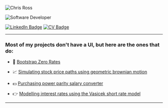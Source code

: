 ![Chris Ross](https://readme-typing-svg.demolab.com?font=Nunito&weight=600&size=35&duration=3000&color=FFFFFF&vCenter=true&center=true&repeat=false&height=34&width=167&lines=Chris+Ross)

![Software Developer](https://readme-typing-svg.demolab.com?font=Nunito&weight=300&size=14&duration=4000&color=FFFFFF&vCenter=true&width=130&height=15&lines=Software+Developer;Quant+Finance)

[![LinkedIn Badge](https://img.shields.io/badge/LinkedIn-Profile-blue?logo=linkedin&logoColor=white)](https://www.linkedin.com/in/chrislross)
[![CV Badge](https://img.shields.io/badge/CV-Download-008080?style=flat&logo=readme&logoColor=white)](https://chrislross.com/cv.pdf)

---

### Most of my projects don't have a UI, but here are the ones that do:
- 🥾 [Bootstrap Zero Rates](https://quant.chrislross.com)

- 📈 [Simulating stock price paths using geometric brownian motion](https://www.chrislross.com/BrownianMotionSimulation/)

- 💵 [Purchasing power parity salary converter](https://www.chrislross.com/PPPConverter/)

- 👉 [Modelling interest rates using the Vasicek short rate model](https://www.chrislross.com/VasicekInterestRateModelSim/)

---
<!--
**fightingsleep/fightingsleep** is a ✨ _special_ ✨ repository because its `README.md` (this file) appears on your GitHub profile.

Here are some ideas to get you started:

- 🔭 I’m currently working on ...
- 🌱 I’m currently learning ...
- 👯 I’m looking to collaborate on ...
- 🤔 I’m looking for help with ...
- 💬 Ask me about ...
- 📫 How to reach me: ...
- 😄 Pronouns: ...
- ⚡ Fun fact: ...
-->
